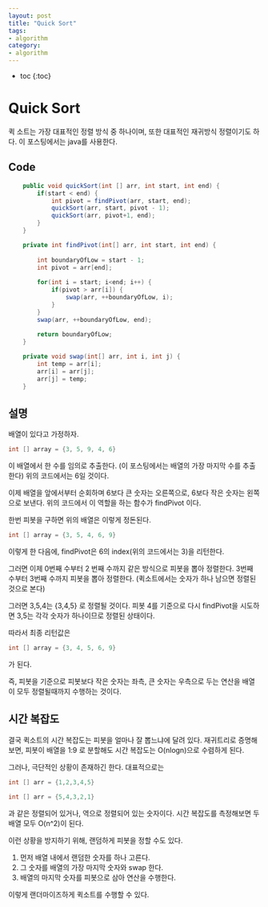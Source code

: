 ```yaml
---
layout: post
title: "Quick Sort"
tags:
- algorithm
category:
- algorithm
---
```


* toc
{:toc}

# Quick Sort

퀵 소트는 가장 대표적인 정렬 방식 중 하나이며, 또한 대표적인 재귀방식 정렬이기도 하다. 이 포스팅에서는 java를 사용한다.

## Code
~~~java
	public void quickSort(int [] arr, int start, int end) {
		if(start < end) {
			int pivot = findPivot(arr, start, end);
			quickSort(arr, start, pivot - 1);
			quickSort(arr, pivot+1, end);
		}
	}

	private int findPivot(int[] arr, int start, int end) {
		
		int boundaryOfLow = start - 1;
		int pivot = arr[end];
		
		for(int i = start; i<end; i++) {
			if(pivot > arr[i]) {
				swap(arr, ++boundaryOfLow, i);
			}
		}
		swap(arr, ++boundaryOfLow, end);
		
		return boundaryOfLow;
	}

	private void swap(int[] arr, int i, int j) {
		int temp = arr[i];
		arr[i] = arr[j];
		arr[j] = temp;
	}
~~~

## 설명
배열이 있다고 가정하자.

~~~java
int [] array = {3, 5, 9, 4, 6}
~~~

이 배열에서 한 수를 임의로 추출한다. (이 포스팅에서는 배열의 가장 마지막 수를 추출한다)
위의 코드에서는 6일 것이다.

이제 배열을 앞에서부터 순회하며 6보다 큰 숫자는 오른쪽으로, 6보다 작은 숫자는 왼쪽으로 보낸다. 위의 코드에서 이 역할을 하는 함수가 findPivot 이다.

한번 피봇을 구하면 위의 배열은 이렇게 정돈된다.

~~~java
int [] array = {3, 5, 4, 6, 9}
~~~

이렇게 한 다음에, findPivot은 6의 index(위의 코드에서는 3)을 리턴한다.

그러면 이제 0번째 수부터 2 번째 수까지 같은 방식으로 피봇을 뽑아 정렬한다.
3번째 수부터 3번째 수까지 피봇을 뽑아 정렬한다. (퀵소트에서는 숫자가 하나 남으면 정렬된 것으로 본다)

그러면 3,5,4는 {3,4,5} 로 정렬될 것이다. 피봇 4를 기준으로 다시 findPivot을 시도하면 3,5는 각각 숫자가 하나이므로 정렬된 상태이다.

따라서 최종 리턴값은

~~~java
int [] array = {3, 4, 5, 6, 9}
~~~

가 된다.

즉, 피봇을 기준으로 피봇보다 작은 숫자는 좌측, 큰 숫자는 우측으로 두는 연산을 배열이 모두 정렬될때까지 수행하는 것이다.

## 시간 복잡도

결국 퀵소트의 시간 복잡도는 피봇을 얼마나 잘 뽑느냐에 달려 있다. 재귀트리로 증명해보면, 피봇이 배열을 1:9 로 분할해도 시간 복잡도는 O(nlogn)으로 수렴하게 된다.

그러나, 극단적인 상황이 존재하긴 한다. 대표적으로는

~~~java
int [] arr = {1,2,3,4,5}

int [] arr = {5,4,3,2,1}
~~~

과 같은 정렬되어 있거나, 역으로 정렬되어 있는 숫자이다. 시간 복잡도를 측정해보면 두 배열 모두 O(n^2)이 된다. 

이런 상황을 방지하기 위해, 랜덤하게 피봇을 정할 수도 있다.

1. 먼저 배열 내에서 랜덤한 숫자를 하나 고른다.
2. 그 숫자를 배열의 가장 마지막 숫자와 swap 한다.
3. 배열의 마지막 숫자를 피봇으로 삼아 연산을 수행한다.

이렇게 랜더마이즈하게 퀵소트를 수행할 수 있다.

